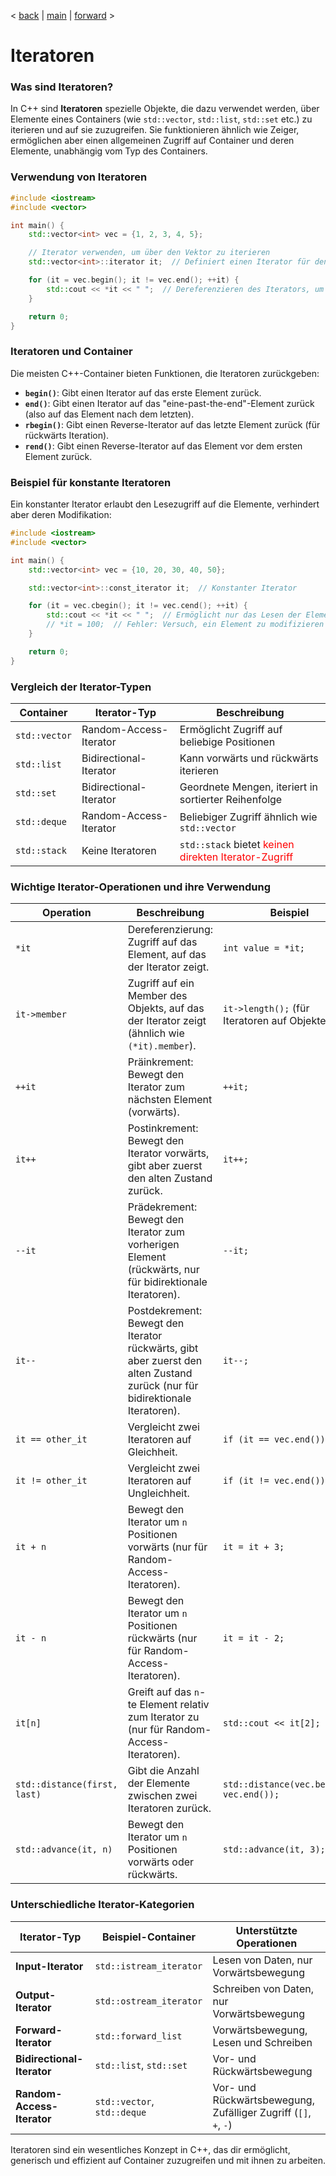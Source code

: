 
< [back](cpp08_04_Algoritmen.md) | [main](/) | [forward](cpp08_06_Funtoren.md) >

# Iteratoren

### Was sind Iteratoren?

In C++ sind **Iteratoren** spezielle Objekte, die dazu verwendet werden, über Elemente eines Containers (wie `std::vector`, `std::list`, `std::set` etc.) zu iterieren und auf sie zuzugreifen. Sie funktionieren ähnlich wie Zeiger, ermöglichen aber einen allgemeinen Zugriff auf Container und deren Elemente, unabhängig vom Typ des Containers.

### Verwendung von Iteratoren

```cpp
#include <iostream>
#include <vector>

int main() {
    std::vector<int> vec = {1, 2, 3, 4, 5};

    // Iterator verwenden, um über den Vektor zu iterieren
    std::vector<int>::iterator it;  // Definiert einen Iterator für den Vektor

    for (it = vec.begin(); it != vec.end(); ++it) {
        std::cout << *it << " ";  // Dereferenzieren des Iterators, um das Element anzuzeigen
    }

    return 0;
}
```

### Iteratoren und Container

Die meisten C++-Container bieten Funktionen, die Iteratoren zurückgeben:
- **`begin()`**: Gibt einen Iterator auf das erste Element zurück.
- **`end()`**: Gibt einen Iterator auf das "eine-past-the-end"-Element zurück (also auf das Element nach dem letzten).
- **`rbegin()`**: Gibt einen Reverse-Iterator auf das letzte Element zurück (für rückwärts Iteration).
- **`rend()`**: Gibt einen Reverse-Iterator auf das Element vor dem ersten Element zurück.

### Beispiel für konstante Iteratoren

Ein konstanter Iterator erlaubt den Lesezugriff auf die Elemente, verhindert aber deren Modifikation:

```cpp
#include <iostream>
#include <vector>

int main() {
    std::vector<int> vec = {10, 20, 30, 40, 50};

    std::vector<int>::const_iterator it;  // Konstanter Iterator

    for (it = vec.cbegin(); it != vec.cend(); ++it) {
        std::cout << *it << " ";  // Ermöglicht nur das Lesen der Elemente
        // *it = 100;  // Fehler: Versuch, ein Element zu modifizieren
    }

    return 0;
}
```

### Vergleich der Iterator-Typen

| Container        | Iterator-Typ          | Beschreibung |
|------------------|-----------------------|--------------|
| `std::vector`    | Random-Access-Iterator | Ermöglicht Zugriff auf beliebige Positionen |
| `std::list`      | Bidirectional-Iterator | Kann vorwärts und rückwärts iterieren |
| `std::set`       | Bidirectional-Iterator | Geordnete Mengen, iteriert in sortierter Reihenfolge |
| `std::deque`     | Random-Access-Iterator | Beliebiger Zugriff ähnlich wie `std::vector` |
| `std::stack`     | Keine Iteratoren       | `std::stack` bietet <span style="color:red"> keinen direkten Iterator-Zugriff</span> |

### Wichtige Iterator-Operationen und ihre Verwendung

| Operation         | Beschreibung                                      | Beispiel                                          |
|-------------------|---------------------------------------------------|---------------------------------------------------|
| `*it`             | Dereferenzierung: Zugriff auf das Element, auf das der Iterator zeigt. | `int value = *it;`                                |
| `it->member`      | Zugriff auf ein Member des Objekts, auf das der Iterator zeigt (ähnlich wie `(*it).member`). | `it->length();` (für Iteratoren auf Objekte)      |
| `++it`            | Präinkrement: Bewegt den Iterator zum nächsten Element (vorwärts). | `++it;`                                           |
| `it++`            | Postinkrement: Bewegt den Iterator vorwärts, gibt aber zuerst den alten Zustand zurück. | `it++;`                                           |
| `--it`            | Prädekrement: Bewegt den Iterator zum vorherigen Element (rückwärts, nur für bidirektionale Iteratoren). | `--it;`                                           |
| `it--`            | Postdekrement: Bewegt den Iterator rückwärts, gibt aber zuerst den alten Zustand zurück (nur für bidirektionale Iteratoren). | `it--;`                                           |
| `it == other_it`  | Vergleicht zwei Iteratoren auf Gleichheit.         | `if (it == vec.end())`                            |
| `it != other_it`  | Vergleicht zwei Iteratoren auf Ungleichheit.       | `if (it != vec.end())`                            |
| `it + n`          | Bewegt den Iterator um `n` Positionen vorwärts (nur für Random-Access-Iteratoren). | `it = it + 3;`                                    |
| `it - n`          | Bewegt den Iterator um `n` Positionen rückwärts (nur für Random-Access-Iteratoren). | `it = it - 2;`                                    |
| `it[n]`           | Greift auf das `n`-te Element relativ zum Iterator zu (nur für Random-Access-Iteratoren). | `std::cout << it[2];`                             |
| `std::distance(first, last)` | Gibt die Anzahl der Elemente zwischen zwei Iteratoren zurück. | `std::distance(vec.begin(), vec.end());`          |
| `std::advance(it, n)` | Bewegt den Iterator um `n` Positionen vorwärts oder rückwärts. | `std::advance(it, 3);`                            |

### Unterschiedliche Iterator-Kategorien

| Iterator-Typ              | Beispiel-Container       | Unterstützte Operationen            |
|---------------------------|--------------------------|-------------------------------------|
| **Input-Iterator**         | `std::istream_iterator`   | Lesen von Daten, nur Vorwärtsbewegung |
| **Output-Iterator**        | `std::ostream_iterator`   | Schreiben von Daten, nur Vorwärtsbewegung |
| **Forward-Iterator**       | `std::forward_list`       | Vorwärtsbewegung, Lesen und Schreiben |
| **Bidirectional-Iterator** | `std::list`, `std::set`   | Vor- und Rückwärtsbewegung          |
| **Random-Access-Iterator** | `std::vector`, `std::deque` | Vor- und Rückwärtsbewegung, Zufälliger Zugriff (`[]`, `+`, `-`) |

Iteratoren sind ein wesentliches Konzept in C++, das dir ermöglicht, generisch und effizient auf Container zuzugreifen und mit ihnen zu arbeiten.
